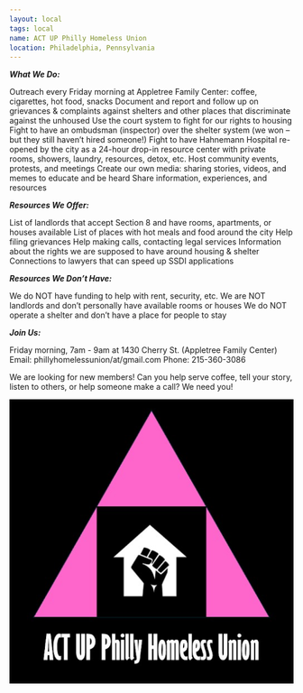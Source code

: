 ```yaml
---
layout: local
tags: local
name: ACT UP Philly Homeless Union
location: Philadelphia, Pennsylvania
---
```




__*What We Do:*__

Outreach every Friday morning at Appletree Family Center: coffee, cigarettes, hot food, snacks
Document and report and follow up on grievances & complaints against shelters and other places that discriminate against the unhoused
Use the court system to fight for our rights to housing
Fight to have an ombudsman (inspector) over the shelter system (we won – but they still haven’t hired someone!)
Fight to have Hahnemann Hospital re-opened by the city as a 24-hour drop-in resource center with private rooms, showers, laundry, resources, detox, etc.
Host community events, protests, and meetings
Create our own media: sharing stories, videos, and memes to educate and be heard
Share information, experiences, and resources

__*Resources We Offer:*__

List of landlords that accept Section 8 and have rooms, apartments, or houses available
List of places with hot meals and food around the city
Help filing grievances
Help making calls, contacting legal services
Information about the rights we are supposed to have around housing & shelter
Connections to lawyers that can speed up SSDI applications

__*Resources We Don’t Have:*__

We do NOT have funding to help with rent, security, etc.
We are NOT landlords and don’t personally have available rooms or houses
We do NOT operate a shelter and don’t have a place for people to stay

__*Join Us:*__

Friday morning, 7am - 9am at 1430 Cherry St. (Appletree Family Center)
Email: phillyhomelessunion/at/gmail.com
Phone: 215-360-3086

We are looking for new members! Can you help serve coffee, tell your story, listen to others, or help someone make a call? We need you!

![ACT UP Philly Homeless Union](/img/philly_local.jpg)
